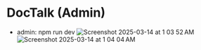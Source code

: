 # DocTalk (Admin)

-   admin: npm run dev
![Screenshot 2025-03-14 at 1 03 52 AM](https://github.com/user-attachments/assets/1e3f07af-a374-4728-9809-44e7217ab260)
![Screenshot 2025-03-14 at 1 04 04 AM](https://github.com/user-attachments/assets/9a4f8a01-15a0-4380-8e8e-59d3281ea84c)
